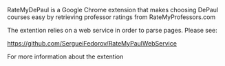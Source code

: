 RateMyDePaul is a Google Chrome extension that makes choosing DePaul courses easy by retrieving professor ratings from RateMyProfessors.com


The extention relies on a web service in order to parse pages. Please see:

https://github.com/SergueiFedorov/RateMyPaulWebService

For more information about the extention
